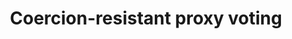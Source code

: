 ---
title: "Coercion-resistant proxy voting"
collection: journals
type: journals
permalink: /publications/2017-11-Coercion-resistant-proxy-voting
venue: 'Computers & Security'
pages: '88-99'
publisher: 'Elsevier'
year: '2017'
paperurl: 'https://doi.org/10.1016/j.cose.2017.06.007'
citation: ' Oksana Kulyk,  Stephan Neumann,  Karola Marky,  <b>Jurlind Budurushi</b>,  Melanie Volkamer</br> Computers &amp;amp; Security'
---